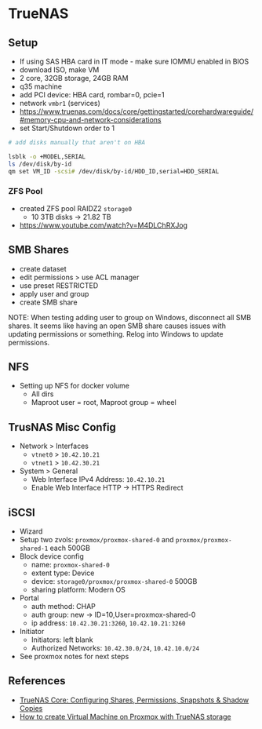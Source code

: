 # TrueNAS

## Setup

- If using SAS HBA card in IT mode - make sure IOMMU enabled in BIOS
- download ISO, make VM
- 2 core, 32GB storage, 24GB RAM
- q35 machine
- add PCI device: HBA card, rombar=0, pcie=1
- network `vmbr1` (services)
- https://www.truenas.com/docs/core/gettingstarted/corehardwareguide/#memory-cpu-and-network-considerations
- set Start/Shutdown order to 1

```sh
# add disks manually that aren't on HBA

lsblk -o +MODEL,SERIAL
ls /dev/disk/by-id
qm set VM_ID -scsi# /dev/disk/by-id/HDD_ID,serial=HDD_SERIAL
```

### ZFS Pool

- created ZFS pool RAIDZ2 `storage0`
  - 10 3TB disks -> 21.82 TB
- https://www.youtube.com/watch?v=M4DLChRXJog

## SMB Shares

- create dataset
- edit permissions > use ACL manager
- use preset RESTRICTED
- apply user and group
- create SMB share

NOTE: When testing adding user to group on Windows, disconnect all SMB shares.
It seems like having an open SMB share causes issues with updating permissions or something.
Relog into Windows to update permissions.

## NFS

- Setting up NFS for docker volume
  - All dirs
  - Maproot user = root, Maproot group = wheel

## TrusNAS Misc Config

- Network > Interfaces 
  - `vtnet0` > `10.42.10.21`
  - `vtnet1` > `10.42.30.21`
- System > General
  - Web Interface IPv4 Address: `10.42.10.21`
  - Enable Web Interface HTTP -> HTTPS Redirect

## iSCSI

- Wizard
- Setup two zvols: `proxmox/proxmox-shared-0` and `proxmox/proxmox-shared-1` each 500GB
- Block device config
  - name: `proxmox-shared-0`
  - extent type: Device
  - device: `storage0/proxmox/proxmox-shared-0` 500GB
  - sharing platform: Modern OS
- Portal
  - auth method: CHAP
  - auth group: new -> ID=10,User=proxmox-shared-0
  - ip address: `10.42.30.21:3260`, `10.42.10.21:3260`
- Initiator
  - Initiators: left blank
  - Authorized Networks: `10.42.30.0/24`, `10.42.10.0/24`
- See proxmox notes for next steps

## References

- [TrueNAS Core: Configuring Shares, Permissions, Snapshots & Shadow Copies](https://www.youtube.com/watch?v=QIdy6sR0HrI)
- [How to create Virtual Machine on Proxmox with TrueNAS storage](https://www.youtube.com/watch?v=WWhyqPO1bZg)
